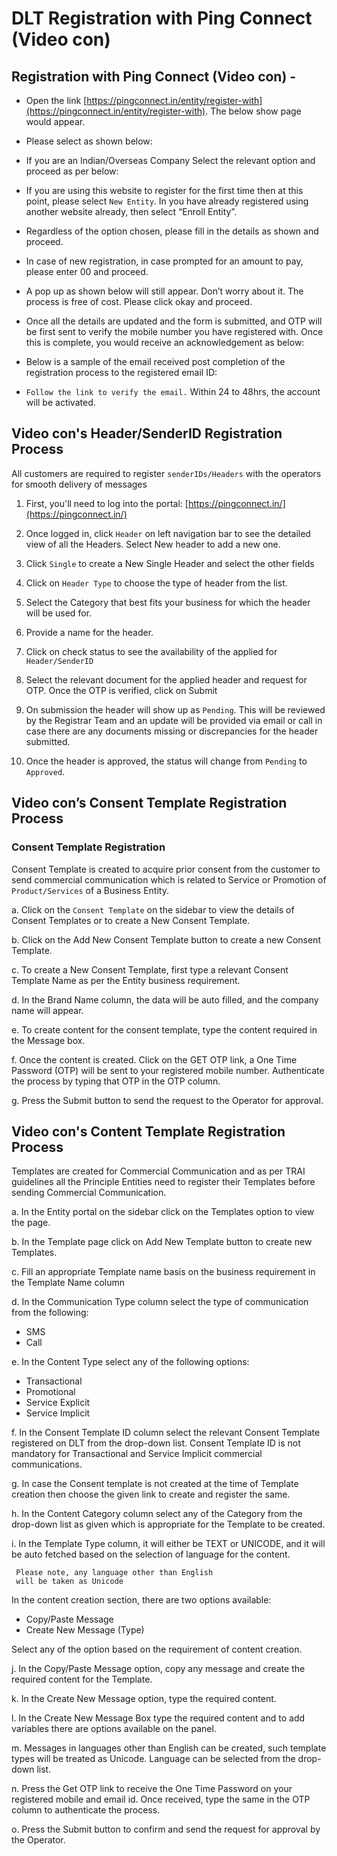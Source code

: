 
# DLT Registration with Ping Connect (Video con) 

## Registration with Ping Connect (Video con) - 

* Open the link [https://pingconnect.in/entity/register-with](https://pingconnect.in/entity/register-with). The below show page would appear.

<image1>

* Please select as shown below:

<image2>

* If you are an Indian/Overseas Company Select the relevant option and proceed as per below:

<image3>

* If you are using this website to register for the first time then at this point, please select `New Entity`. In you have already registered using another website already, then select “Enroll Entity”.  

<image4>

* Regardless of the option chosen, please fill in the details as shown and proceed.

<image5>

* In case of new registration, in case prompted for an amount to pay, please enter 00 and proceed.

* A pop up as shown below will still appear. Don’t worry about it. The process is free of cost. Please click okay and proceed.

<image6>

* Once all the details are updated and the form is submitted, and OTP will be first sent to verify the mobile number you have registered with. Once this is complete, you would receive an acknowledgement as below:
 
<image7>

* Below is a sample of the email received post completion of the registration process to the registered email ID:

<image8>

* `Follow the link to verify the email.`
Within 24 to 48hrs, the account will be activated.


## Video con's Header/SenderID Registration Process 

All customers are required to register `senderIDs/Headers` with the operators for smooth delivery of messages

1. First, you'll need to log into the portal: [https://pingconnect.in/](https://pingconnect.in/) 

2. Once logged in, click `Header` on left navigation bar to see the detailed view of all the Headers. Select New header to add a new one.

<image9>


3. Click `Single` to create a New Single Header and select the other fields
 
4. Click on `Header Type`  to choose the type of header from the list.

<image10>

5. Select the Category that best fits your business for which the header will be used for.

<image11>

6. Provide a name for the header. 

7. Click on check status to see the availability of the applied for `Header/SenderID`
 
8. Select the relevant document for the applied header and request for OTP. Once the OTP is verified, click on Submit


<image12>

9. On submission the header will show up as `Pending`. This will be reviewed by the Registrar Team and an update will be provided via email or call in case there are any documents missing or discrepancies for the header submitted.
 
10. Once the header is approved, the status will change from `Pending` to `Approved`.

<image13>

## Video con’s Consent Template Registration Process

### Consent Template Registration
Consent Template is created to acquire prior consent from the customer to send commercial communication which is related to Service or Promotion of `Product/Services` of a Business Entity.

a. Click on the `Consent Template` on the sidebar to view the details of Consent Templates or to create a New Consent Template.

b. Click on the Add New Consent Template button to create a new Consent Template.

<image14>

c. To create a New Consent Template, first type a relevant Consent Template Name as per the Entity business requirement.

d. In the Brand Name column, the data will be auto filled, and the company name will appear.

e. To create content for the consent template, type the content required in the Message box.

f. Once the content is created. Click on the GET OTP link, a One Time Password (OTP) will be sent to your registered mobile number. Authenticate the process by typing that OTP in the OTP column.

g. Press the Submit button to send the request to the Operator for approval.

<image15>


## Video con's Content Template Registration Process 

Templates are created for Commercial Communication and as per TRAI guidelines all the Principle Entities need to register their Templates before sending Commercial Communication.

a. In the Entity portal on the sidebar click on the Templates option to view the page.

b. In the Template page click on Add New Template button to create new Templates.

<image16>

c. Fill an appropriate Template name basis on the business requirement in the Template Name column

d. In the Communication Type column select the type of communication from the following:

* SMS
* Call

e. In the Content Type select any of the following options:

* Transactional
* Promotional
* Service Explicit
* Service Implicit

<image17>

f. In the Consent Template ID column select the relevant Consent Template registered on DLT from the drop-down list. Consent Template ID is not mandatory for Transactional and Service Implicit commercial communications.

g. In case the Consent template is not created at the time of Template creation then choose the given link to create and register the same.

h. In the Content Category column select any of the Category from the drop-down list as given which is appropriate for the Template to be created.

i. In the Template Type column, it will either be TEXT or UNICODE, and it will be auto fetched based on the selection of language for the content. 
 ```
  Please note, any language other than English 
  will be taken as Unicode
 
 ```
In the content creation section, there are two options available:
- Copy/Paste Message
- Create New Message (Type)

Select any of the option based on the requirement of content creation.  

<image18>

j. In the Copy/Paste Message option, copy any message and create the required content for the Template.

k. In the Create New Message option, type the required content.

l. In the Create New Message Box type the required content and to add variables there are options available on the panel.

m. Messages in languages other than English can be created, such template types will be treated as Unicode. Language can be selected from the drop-down list.

<image19>

n. Press the Get OTP link to receive the One Time Password on your registered mobile and email id. Once received, type the same in the OTP column to authenticate the process.

o. Press the Submit button to confirm and send the request for approval by the Operator.

<image20>
